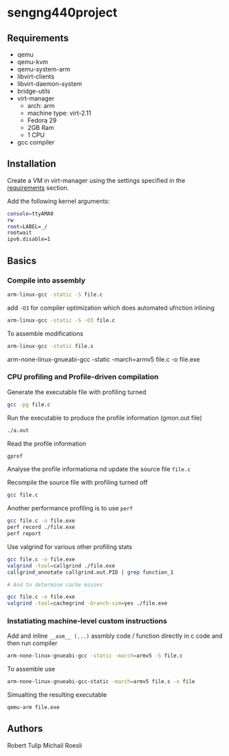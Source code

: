 # sengng440project

## Requirements

- qemu
- qemu-kvm
- qemu-system-arm
- libvirt-clients
- libvirt-daemon-system
- bridge-utils
- virt-manager
  - arch: arm
  - machine type: virt-2.11
  - Fedora 29
  - 2GB Ram
  - 1 CPU
- gcc compiler

## Installation

Create a VM in virt-manager using the settings specified in the [requirements](#requirements) section.

Add the following kernel arguments:

```bash
console=ttyAMA0
rw
root=LABEL=_/
rootwait
ipv6.disable=1
```

## Basics

### Compile into assembly

```bash
arm-linux-gcc -static -S file.c
```

add `-O3` for compiler optimization which does automated ufnction inlining

```bash
arm-linux-gcc -static -S -O3 file.c
```

To assemble modifications

```bash
arm-linux-gcc -static file.s
```

arm-none-linux-gnueabi-gcc -static -march=armv5 file.c -o file.exe

### CPU profiling and Profile-driven compilation

Generate the executable file with profiling turned

```bash
gcc -pg file.c
```

Run the executable to produce the profile information (gmon.out file)

```bash
./a.out
```

Read the profile information

```bash
gprof
```

Analyse the profile informationa nd update the source file `file.c`

Recompile the source file with profiling turned off

```bash
gcc file.c
```

Another performance profiling is to use `perf`

```bash
gcc file.c -o file.exe
perf record ./file.exe
perf report
```

Use valgrind for various other profiling stats

```bash
gcc file.c -o file.exe
valgrind -tool=callgrind ./file.exe
callgrind_annotate callgrind.out.PID | grep function_1

# And to determine cache misses

gcc file.c -o file.exe
valgrind -tool=cachegrind -branch-sim=yes ./file.exe
```

### Instatiating machine-level custom instructions

Add and inline `__asm__ (...)` assmbly code / function directly in c code and then run compiler

```bash
arm-none-linux-gnueabi-gcc -static -march=armv5 -S file.c
```

To assemble use

```bash
arm-none-linux-gnueabi-gcc-static -march=armv5 file.s -o file
```

Simualting the resulting executable

```bash
qemu-arm file.exe
```

## Authors

Robert Tulip
Michail Roesli
